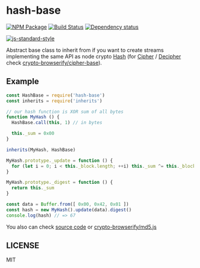 # hash-base

[![NPM Package](https://img.shields.io/npm/v/hash-base.svg?style=flat-square)](https://www.npmjs.org/package/hash-base) [![Build Status](https://img.shields.io/travis/crypto-browserify/hash-base.svg?branch=master&style=flat-square)](https://travis-ci.org/crypto-browserify/hash-base) [![Dependency status](https://img.shields.io/david/crypto-browserify/hash-base.svg?style=flat-square)](https://david-dm.org/crypto-browserify/hash-base#info=dependencies)

[![js-standard-style](https://cdn.rawgit.com/feross/standard/master/badge.svg)](https://github.com/feross/standard)

Abstract base class to inherit from if you want to create streams implementing the same API as node crypto [Hash](https://nodejs.org/api/crypto.html#crypto_class_hash) \(for [Cipher](https://nodejs.org/api/crypto.html#crypto_class_cipher) / [Decipher](https://nodejs.org/api/crypto.html#crypto_class_decipher) check [crypto-browserify/cipher-base](https://github.com/crypto-browserify/cipher-base)\).

## Example

```javascript
const HashBase = require('hash-base')
const inherits = require('inherits')

// our hash function is XOR sum of all bytes
function MyHash () {
  HashBase.call(this, 1) // in bytes

  this._sum = 0x00
}

inherits(MyHash, HashBase)

MyHash.prototype._update = function () {
  for (let i = 0; i < this._block.length; ++i) this._sum ^= this._block[i]
}

MyHash.prototype._digest = function () {
  return this._sum
}

const data = Buffer.from([ 0x00, 0x42, 0x01 ])
const hash = new MyHash().update(data).digest()
console.log(hash) // => 67
```

You also can check [source code](https://github.com/bgoonz/Knowledge-Bank/tree/d157cab4a536be397d8f7d36c79f7d69d282500a/ARCHIVE/BenchBnB/node_modules/hash-base/index.js) or [crypto-browserify/md5.js](https://github.com/crypto-browserify/md5.js)

## LICENSE

MIT

